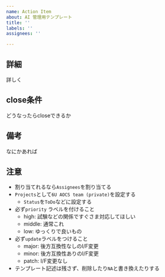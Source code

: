 ```yaml
---
name: Action Item
about: AI 管理用テンプレート
title: ''
labels: ''
assignees: ''

---
```


## 詳細
詳しく

## close条件
どうなったらcloseできるか

## 備考
なにかあれば

## 注意
- 割り当てれるなら`Assignees`を割り当てる
- `Projects`として`6U AOCS team (private)`を設定する
  - `Status`を`ToDo`などに設定する
- 必ず`priority` ラベルを付けること
  - high: 試験などの関係ですぐさま対応してほしい
  - middle: 通常これ
  - low: ゆっくりで良いもの
- 必ず`update`ラベルをつけること
  - major: 後方互換性なしのI/F変更
  - minor: 後方互換性ありのI/F変更
  - patch: I/F変更なし
- テンプレート記述は残さず、削除したり`NA`と書き換えたりする
